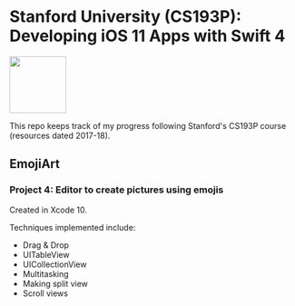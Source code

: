 # Stanford University (CS193P): Developing iOS 11 Apps with Swift 4

<img src="https://is3-ssl.mzstatic.com/image/thumb/course/CobaltPublic128/v4/81/d0/9c/81d09ca1-ec7b-19b2-a215-4ae39df215c5/source/168x214.png" width="100">

This repo keeps track of my progress following Stanford's CS193P course (resources dated 2017-18).

## EmojiArt

### Project 4: Editor to create pictures using emojis

Created in Xcode 10. 

Techniques implemented include:

- Drag & Drop
- UITableView
- UICollectionView
- Multitasking 
- Making split view 
- Scroll views

